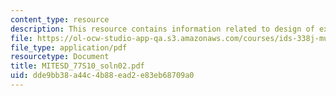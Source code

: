 ```yaml
---
content_type: resource
description: This resource contains information related to design of experiments.
file: https://ol-ocw-studio-app-qa.s3.amazonaws.com/courses/ids-338j-multidisciplinary-system-design-optimization-spring-2010/dde9bb38a44c4b88ead2e83eb68709a0_MITESD_77S10_soln02.pdf
file_type: application/pdf
resourcetype: Document
title: MITESD_77S10_soln02.pdf
uid: dde9bb38-a44c-4b88-ead2-e83eb68709a0
---
```

